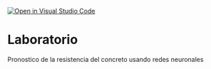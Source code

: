 [![Open in Visual Studio Code](https://classroom.github.com/assets/open-in-vscode-c66648af7eb3fe8bc4f294546bfd86ef473780cde1dea487d3c4ff354943c9ae.svg)](https://classroom.github.com/online_ide?assignment_repo_id=9466074&assignment_repo_type=AssignmentRepo)
# Laboratorio
Pronostico de la resistencia del concreto usando redes neuronales
